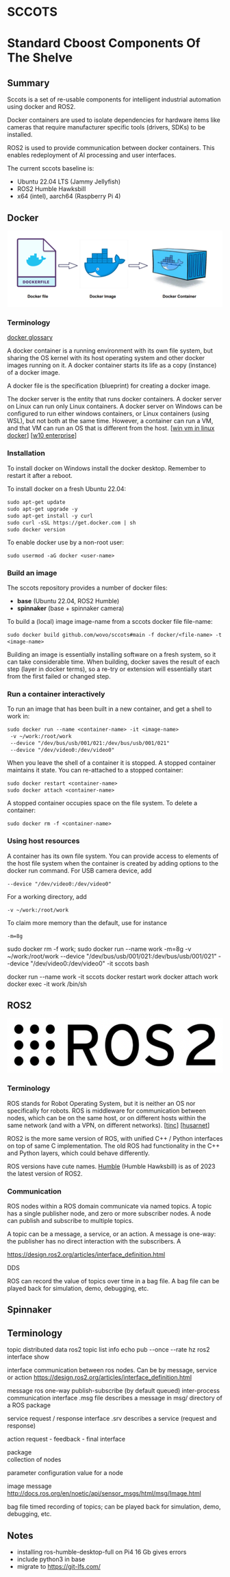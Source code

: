 # SCCOTS
# Standard Cboost Components Of The Shelve

## Summary

Sccots is a set of re-usable components 
for intelligent industrial automation
using docker and ROS2.

Docker containers are used to isolate dependencies 
for hardware items like cameras
that require manufacturer specific tools 
(drivers, SDKs) to be installed.

ROS2 is used to provide communication between docker containers.
This enables redeployment of AI processing and user interfaces.

The current sccots baseline is:

- Ubuntu 22.04 LTS (Jammy Jellyfish)
- ROS2 Humble Hawksbill
- x64 (intel), aarch64 (Raspberry Pi 4)

## Docker

![docker](pictures/docker.png)

### Terminology

[docker glossary](https://docs.docker.com/glossary/)

A docker container is a running environment 
with its own file system, but sharing the OS kernel
with its host operating system and other docker images running on it.
A docker container starts its life as a copy (instance) 
of a docker image.

A docker file is the specification (blueprint) for creating a docker image.

The docker server is the entity that runs docker containers.
A docker server on Linux can run only Linux containers.
A docker server on Windows can be configured to run either
windows containers, or Linux containers (using WSL), but
not both at the same time. 
However, a container can run a VM, and that VM can run an OS that
is different from the host.
[[win vm in linux docker](https://medium.com/axon-technologies/installing-a-windows-virtual-machine-in-a-linux-docker-container-c78e4c3f9ba1)]
[[w10 enterprise](https://app.vagrantup.com/peru/boxes/windows-10-enterprise-x64-eval)]

### Installation

To install docker on Windows install the docker desktop.
Remember to restart it after a reboot.

To install docker on a fresh Ubuntu 22.04:

```
sudo apt-get update
sudo apt-get upgrade -y
sudo apt-get install -y curl
sudo curl -sSL https://get.docker.com | sh
sudo docker version
```    
    
To enable docker use by a non-root user:

```
sudo usermod -aG docker <user-name>
```

### Build an image

The sccots repository provides a number of docker files:

- **base** (Ubuntu 22.04, ROS2 Humble)
- **spinnaker** (base + spinnaker camera)


To build a (local) image image-name from a sccots docker file file-name:

```
sudo docker build github.com/wovo/sccots#main -f docker/<file-name> -t <image-name>
```

Building an image is essentially installing software on a fresh system,
so it can take considerable time.
When building, docker saves the result of each step
(layer in docker terms), so a re-try or extension will essentially start 
from the first failed or changed step.

### Run a container interactively

To run an image that has been built in a new container, 
and get a shell to work in:

```
sudo docker run --name <container-name> -it <image-name>
 -v ~/work:/root/work 
 --device "/dev/bus/usb/001/021:/dev/bus/usb/001/021"
 --device "/dev/video0:/dev/video0"
```

When you leave the shell of a container it is stopped.
A stopped container maintains it state.
You can re-attached to a stopped container:

```
sudo docker restart <container-name>
sudo docker attach <container-name>
```

A stopped container occupies space on the file system.
To delete a container:

```
sudo docker rm -f <container-name>
```


### Using host resources

A container has its own file system.
You can provide access to elements of the host file system
when the container is created by adding
options to the docker run command.
For USB camera device, add 

```
--device "/dev/video0:/dev/video0"
```
For a working directory, add
 
```
-v ~/work:/root/work 
```

To claim more memory than the default, use for instance
```
-m=8g
```


sudo docker rm -f work; 
sudo docker run --name work -m=8g 
 -v ~/work:/root/work 
 --device "/dev/bus/usb/001/021:/dev/bus/usb/001/021"
 --device "/dev/video0:/dev/video0"
 -it sccots bash
 
docker run --name work -it sccots 
docker restart work
docker attach work
docker exec -it work /bin/sh 

## ROS2

![ross2](pictures/ross2.png)

### Terminology

ROS stands for Robot Operating System, 
but it is neither an OS nor specifically for robots.
ROS is middleware for communication between nodes, 
which can be on the same host, or on different hosts within the
same network (and with a VPN, on different networks).
[[tinc](https://www.tinc-vpn.org/)]
[[husarnet](https://husarnet.com/blog/ros2-docker)]

ROS2 is the more same version of ROS, 
with unified C++ / Python interfaces on top of same C implementation.
The old ROS had functionality in the C++ and Python layers, 
which could behave differently.

ROS versions have cute names.
[Humble](https://docs.ros.org/en/humble/)
(Humble Hawksbill) is as of 2023 the latest version of ROS2.

### Communication

ROS nodes within a ROS domain communicate via named topics.
A topic has a single publisher node, and zero or more subscriber nodes.
A node can publish and subscribe to multiple topics.

A topic can be a message, a service, or an action.
A message is one-way:  the publisher has no direct interaction with
the subscribers.
A 

https://design.ros2.org/articles/interface_definition.html

DDS

ROS can record the value of topics over time in a bag file.
A bag file can be played back for simulation, demo, debugging, etc.    

## Spinnaker

## Terminology

topic
    distributed data
    ros2 topic 
        list
        info <topic>
        echo <topic> 
        pub <topic> <type> <data> --once --rate
        hz <topic>
    ros2 interface show <topic>    

interface
    communication between ros nodes.
    Can be by message, service or action
    https://design.ros2.org/articles/interface_definition.html
    
message
    ros one-way publish-subscribe (by default queued) inter-process communication interface
    .msg file describes a message
    in msg/ directory of a ROS package

service
    request / response interface
    .srv describes a service (request and response)
    
action 
    request - feedback - final interface
    
package  
    collection of nodes  

parameter
    configuration value for a node
    
    
image message
    http://docs.ros.org/en/noetic/api/sensor_msgs/html/msg/Image.html

bag file
    timed recording of topics;
    can be played back for simulation, demo, debugging, etc.
    
## Notes

- installing ros-humble-desktop-full on Pi4 16 Gb gives errors
- include python3 in base
- migrate to https://git-lfs.com/
